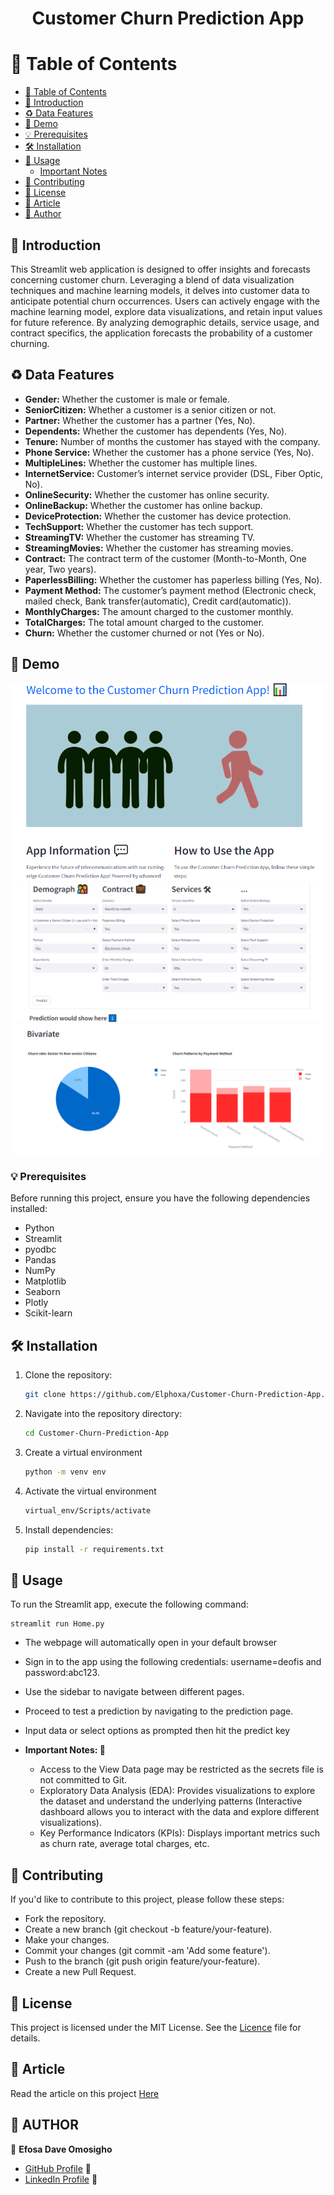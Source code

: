 <div align="center">
  <h1><b>Customer Churn Prediction App</b></h1>
</div>

# 📕 Table of Contents

- [📕 Table of Contents](#Table-of-contents)
- [🎈 Introduction](#introduction)
- [♻ Data Features](#data-features)
- [📌 Demo](#demo)
- [💡 Prerequisites](#prerequisites)
- [🛠 Installation](#installation)
- [🧭 Usage](#usage)
   - [Important Notes](#important-notes)
- [🤝 Contributing](#contributing)
- [🔏 License](#license)
- [📝 Article](#article)
- [👤 Author](#author)

## 🎈 Introduction
This Streamlit web application is designed to offer insights and forecasts concerning customer churn. Leveraging a blend of data visualization techniques and machine learning models, it delves into customer data to anticipate potential churn occurrences. Users can actively engage with the machine learning model, explore data visualizations, and retain input values for future reference. By analyzing demographic details, service usage, and contract specifics, the application forecasts the probability of a customer churning.

## ♻ Data Features

- **Gender:** Whether the customer is male or female.
- **SeniorCitizen:** Whether a customer is a senior citizen or not.
- **Partner:** Whether the customer has a partner (Yes, No).
- **Dependents:** Whether the customer has dependents (Yes, No).
- **Tenure:** Number of months the customer has stayed with the company.
- **Phone Service:** Whether the customer has a phone service (Yes, No).
- **MultipleLines:** Whether the customer has multiple lines.
- **InternetService:** Customer’s internet service provider (DSL, Fiber Optic, No).
- **OnlineSecurity:** Whether the customer has online security.
- **OnlineBackup:** Whether the customer has online backup.
- **DeviceProtection:** Whether the customer has device protection.
- **TechSupport:** Whether the customer has tech support.
- **StreamingTV:** Whether the customer has streaming TV.
- **StreamingMovies:** Whether the customer has streaming movies.
- **Contract:** The contract term of the customer (Month-to-Month, One year, Two years).
- **PaperlessBilling:** Whether the customer has paperless billing (Yes, No).
- **Payment Method:** The customer’s payment method (Electronic check, mailed check, Bank transfer(automatic), Credit card(automatic)).
- **MonthlyCharges:** The amount charged to the customer monthly.
- **TotalCharges:** The total amount charged to the customer.
- **Churn:** Whether the customer churned or not (Yes or No).

## 📌 Demo
![alt text](./images/Home_page_image.png)
![image](./images/App_image.png)
![alt text](./images/Dashboard_image.png)

### 💡 Prerequisites

Before running this project, ensure you have the following dependencies installed:

- Python
- Streamlit
- pyodbc
- Pandas
- NumPy
- Matplotlib
- Seaborn
- Plotly
- Scikit-learn

## 🛠 Installation

1. Clone the repository:

   ```bash
   git clone https://github.com/Elphoxa/Customer-Churn-Prediction-App.git
   ```

2. Navigate into the repository directory:
   
    ```bash
    cd Customer-Churn-Prediction-App
    ```

3. Create a virtual environment

    ```bash
    python -m venv env
    ```

4. Activate the virtual environment

    ```bash
    virtual_env/Scripts/activate
    ```

5. Install dependencies:
    
    ```bash
    pip install -r requirements.txt
    ```
## 🧭 Usage
To run the Streamlit app, execute the following command:
    
    streamlit run Home.py
    
- The webpage will automatically open in your default browser
- Sign in to the app using the following credentials: username=deofis and password:abc123.
- Use the sidebar to navigate between different pages.
- Proceed to test a prediction by navigating to the prediction page.
- Input data or select options as prompted then hit the predict key
- **Important Notes: 💬** 
           
    - Access to the View Data page may be restricted as the secrets file is not committed to Git.
    - Exploratory Data Analysis (EDA): Provides visualizations to explore the dataset and understand
        the underlying patterns (Interactive dashboard allows you to interact with the data and explore different visualizations).
    - Key Performance Indicators (KPIs): Displays important metrics such as churn rate, average total charges, etc.

## 🤝 Contributing
If you'd like to contribute to this project, please follow these steps:

- Fork the repository.
- Create a new branch (git checkout -b feature/your-feature).
- Make your changes.
- Commit your changes (git commit -am 'Add some feature').
- Push to the branch (git push origin feature/your-feature).
- Create a new Pull Request.

## 🔏 License
This project is licensed under the MIT License. See the [Licence](./LICENSE) file for details.

## 📝 Article
Read the article on this project [Here](https://www.linkedin.com/pulse/streamlining-machine-learning-models-streamlit-users-omosigho-dqaaf/?trackingId=IkHlbY3YRI6yLj0qWbbMoA%3D%3D)

## 👤 AUTHOR
🤵 **Efosa Dave Omosigho**
- [GitHub Profile](https://github.com/Elphoxa) 🐙
- [LinkedIn Profile](https://www.linkedin.com/in/efosa-omosigho) 💼